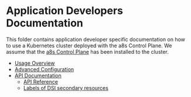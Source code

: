 # Application Developers Documentation

This folder contains application developer specific documentation on how to use a Kubernetes
cluster deployed with the a8s Control Plane. We assume that the
[a8s Control Plane](/docs/platform-operators/README.md) has been installed to the cluster.

- [Usage Overview](/docs/application-developers/usage_overview.md)
- [Advanced Configuration](/docs/application-developers/advanced_configuration.md)
- [API Documentation](/docs/application-developers/api-documentation/README.md)
    - [API Reference](/docs/application-developers/api-documentation/api_reference.md)
    - [Labels of DSI secondary resources](/docs/application-developers/api-documentation/labels_secondary_dsi_objects.md)
